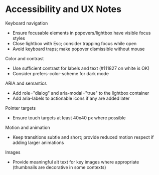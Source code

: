# Accessibility and UX Notes

Keyboard navigation
- Ensure focusable elements in popovers/lightbox have visible focus styles
- Close lightbox with Esc; consider trapping focus while open
- Avoid keyboard traps; make popover dismissible without mouse

Color and contrast
- Use sufficient contrast for labels and text (#111827 on white is OK)
- Consider prefers-color-scheme for dark mode

ARIA and semantics
- Add role="dialog" and aria-modal="true" to the lightbox container
- Add aria-labels to actionable icons if any are added later

Pointer targets
- Ensure touch targets at least 40x40 px where possible

Motion and animation
- Keep transitions subtle and short; provide reduced motion respect if adding larger animations

Images
- Provide meaningful alt text for key images where appropriate (thumbnails are decorative in some contexts)
